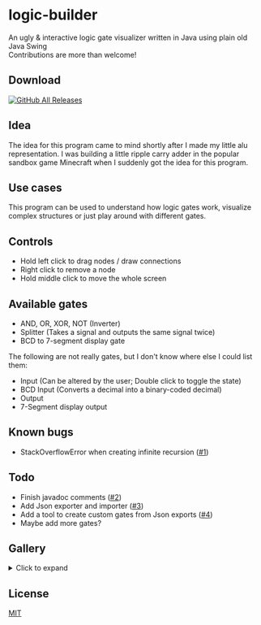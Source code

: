# logic-builder
An ugly & interactive logic gate visualizer written in Java using plain old Java Swing\
Contributions are more than welcome!

## Download
[![GitHub All Releases](https://img.shields.io/github/downloads/RealCerus/logic-builder/total?style=for-the-badge)](https://github.com/RealCerus/logic-builder/releases/latest)

## Idea
The idea for this program came to mind shortly after I made my little alu representation. I was building a little ripple carry adder in the popular sandbox game Minecraft when I suddenly got the idea for this program.

## Use cases
This program can be used to understand how logic gates work, visualize complex structures or just play around with different gates.

## Controls
- Hold left click to drag nodes / draw connections
- Right click to remove a node
- Hold middle click to move the whole screen

## Available gates
- AND, OR, XOR, NOT (Inverter)
- Splitter (Takes a signal and outputs the same signal twice)
- BCD to 7-segment display gate

The following are not really gates, but I don't know where else I could list them:
- Input (Can be altered by the user; Double click to toggle the state)
- BCD Input (Converts a decimal into a binary-coded decimal)
- Output
- 7-Segment display output

## Known bugs
- StackOverflowError when creating infinite recursion ([#1](https://github.com/RealCerus/logic-builder/issues/1))

## Todo
- Finish javadoc comments ([#2](https://github.com/RealCerus/logic-builder/issues/2))
- Add Json exporter and importer ([#3](https://github.com/RealCerus/logic-builder/issues/3))
- Add a tool to create custom gates from Json exports ([#4](https://github.com/RealCerus/logic-builder/issues/4))
- Maybe add more gates?

## Gallery
<details>
<summary>Click to expand</summary>

<img src="https://nobody-will.make-america-great-aga.in/nQvECTDNdeNnKlKR" alt="Picture 1"><br>

<img src="https://nobody-will.make-america-great-aga.in/PbkkPDavKIyMyUyR" alt="Picture 2"><br>

<img src="https://nobody-will.make-america-great-aga.in/oHKOUfAIduqUzmZN" alt="Picture 3"><br>

<img src="https://cerus-dev.de/img/logic-builder-7-segment.gif" alt="Picture 4">
</details>

## License
[MIT](LICENSE)
